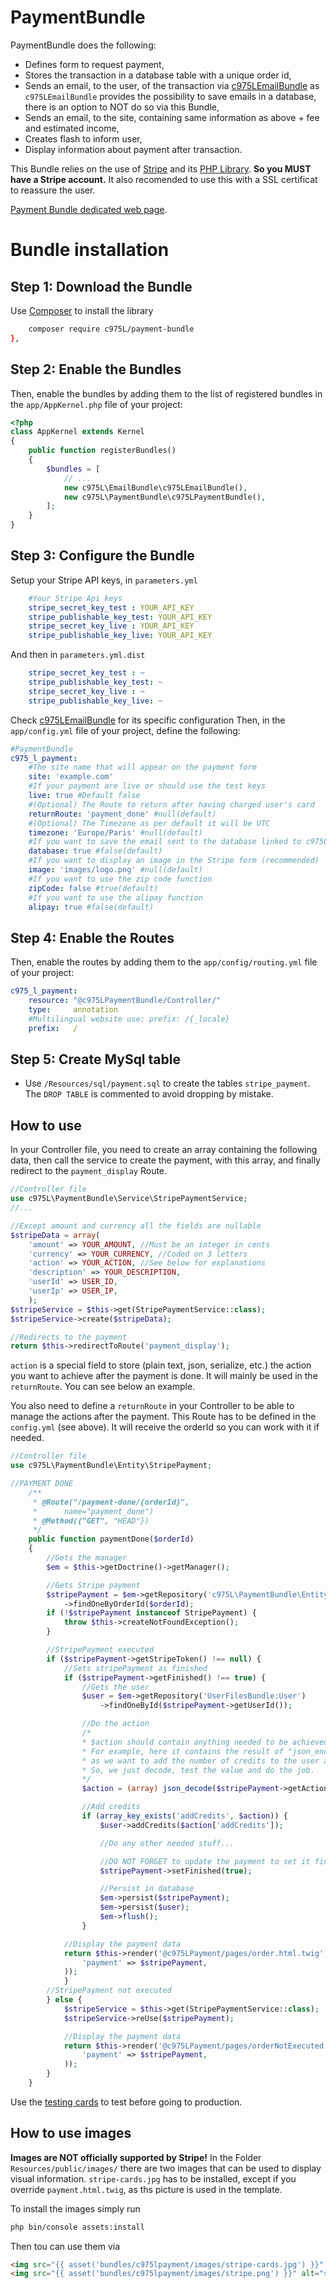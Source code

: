 PaymentBundle
=============

PaymentBundle does the following:

- Defines form to request payment,
- Stores the transaction in a database table with a unique order id,
- Sends an email, to the user, of the transaction via [c975LEmailBundle](https://github.com/975L/EmailBundle) as `c975LEmailBundle` provides the possibility to save emails in a database, there is an option to NOT do so via this Bundle,
- Sends an email, to the site, containing same information as above + fee and estimated income,
- Creates flash to inform user,
- Display information about payment after transaction.

This Bundle relies on the use of [Stripe](https://stripe.com/) and its [PHP Library](https://github.com/stripe/stripe-php).
**So you MUST have a Stripe account.**
It also recomended to use this with a SSL certificat to reassure the user.

[Payment Bundle dedicated web page](https://975l.com/en/pages/payment-bundle).

Bundle installation
===================

Step 1: Download the Bundle
---------------------------
Use [Composer](https://getcomposer.org) to install the library
```bash
    composer require c975L/payment-bundle
},
```

Step 2: Enable the Bundles
--------------------------
Then, enable the bundles by adding them to the list of registered bundles in the `app/AppKernel.php` file of your project:

```php
<?php
class AppKernel extends Kernel
{
    public function registerBundles()
    {
        $bundles = [
            // ...
            new c975L\EmailBundle\c975LEmailBundle(),
            new c975L\PaymentBundle\c975LPaymentBundle(),
        ];
    }
}
```

Step 3: Configure the Bundle
----------------------------
Setup your Stripe API keys, in `parameters.yml`
```yml
    #Your Stripe Api keys
    stripe_secret_key_test : YOUR_API_KEY
    stripe_publishable_key_test: YOUR_API_KEY
    stripe_secret_key_live : YOUR_API_KEY
    stripe_publishable_key_live: YOUR_API_KEY
```

And then in `parameters.yml.dist`
```yml
    stripe_secret_key_test : ~
    stripe_publishable_key_test: ~
    stripe_secret_key_live : ~
    stripe_publishable_key_live: ~
```

Check [c975LEmailBundle](https://github.com/975L/EmailBundle)  for its specific configuration
Then, in the `app/config.yml` file of your project, define the following:

```yml
#PaymentBundle
c975_l_payment:
    #The site name that will appear on the payment form
    site: 'example.com'
    #If your payment are live or should use the test keys
    live: true #Default false
    #(Optional) The Route to return after having charged user's card
    returnRoute: 'payment_done' #null(default)
    #(Optional) The Timezone as per default it will be UTC
    timezone: 'Europe/Paris' #null(default)
    #If you want to save the email sent to the database linked to c975L/EmailBundle, see https://github.com/975L/EmailBundle
    database: true #false(default)
    #If you want to display an image in the Stripe form (recommended)
    image: 'images/logo.png' #null(default)
    #If you want to use the zip code function
    zipCode: false #true(default)
    #If you want to use the alipay function
    alipay: true #false(default)
```

Step 4: Enable the Routes
-------------------------
Then, enable the routes by adding them to the `app/config/routing.yml` file of your project:

```yml
c975_l_payment:
    resource: "@c975LPaymentBundle/Controller/"
    type:     annotation
    #Multilingual website use: prefix: /{_locale}
    prefix:   /
```

Step 5: Create MySql table
--------------------------
- Use `/Resources/sql/payment.sql` to create the tables `stripe_payment`. The `DROP TABLE` is commented to avoid dropping by mistake.

How to use
----------
In your Controller file, you need to create an array containing the following data, then call the service to create the payment, with this array, and finally redirect to the `payment_display` Route.

```php
//Controller file
use c975L\PaymentBundle\Service\StripePaymentService;
//...

//Except amount and currency all the fields are nullable
$stripeData = array(
    'amount' => YOUR_AMOUNT, //Must be an integer in cents
    'currency' => YOUR_CURRENCY, //Coded on 3 letters
    'action' => YOUR_ACTION, //See below for explanations
    'description' => YOUR_DESCRIPTION,
    'userId' => USER_ID,
    'userIp' => USER_IP,
    );
$stripeService = $this->get(StripePaymentService::class);
$stripeService->create($stripeData);

//Redirects to the payment
return $this->redirectToRoute('payment_display');

```
`action` is a special field to store (plain text, json, serialize, etc.) the action you want to achieve after the payment is done. It will mainly be used in the `returnRoute`. You can see below an example.

You also need to define a `returnRoute` in your Controller to be able to manage the actions after the payment. This Route has to be defined in the `config.yml` (see above). It will receive the orderId so you can work with it if needed.
```php
//Controller file
use c975L\PaymentBundle\Entity\StripePayment;

//PAYMENT DONE
    /**
     * @Route("/payment-done/{orderId}",
     *      name="payment_done")
     * @Method({"GET", "HEAD"})
     */
    public function paymentDone($orderId)
    {
        //Gets the manager
        $em = $this->getDoctrine()->getManager();

        //Gets Stripe payment
        $stripePayment = $em->getRepository('c975L\PaymentBundle\Entity\StripePayment')
            ->findOneByOrderId($orderId);
        if (!$stripePayment instanceof StripePayment) {
            throw $this->createNotFoundException();
        }

        //StripePayment executed
        if ($stripePayment->getStripeToken() !== null) {
            //Sets stripePayment as finished
            if ($stripePayment->getFinished() !== true) {
                //Gets the user
                $user = $em->getRepository('UserFilesBundle:User')
                    ->findOneById($stripePayment->getUserId());

                //Do the action
                /*
                * $action should contain anything needed to be achieved after payment is ok.
                * For example, here it contains the result of "json_encode(array('addCredits' => $credits));",
                * as we want to add the number of credits to the user after payment.
                * So, we just decode, test the value and do the job.
                */
                $action = (array) json_decode($stripePayment->getAction());

                //Add credits
                if (array_key_exists('addCredits', $action)) {
                    $user->addCredits($action['addCredits']);

                    //Do any other needed stuff...

                    //DO NOT FORGET to update the payment to set it finished
                    $stripePayment->setFinished(true);

                    //Persist in database
                    $em->persist($stripePayment);
                    $em->persist($user);
                    $em->flush();
                }

            //Display the payment data
            return $this->render('@c975LPayment/pages/order.html.twig', array(
                'payment' => $stripePayment,
            ));
            }
        //StripePayment not executed
        } else {
            $stripeService = $this->get(StripePaymentService::class);
            $stripeService->reUse($stripePayment);

            //Display the payment data
            return $this->render('@c975LPayment/pages/orderNotExecuted.html.twig', array(
                'payment' => $stripePayment,
            ));
        }
    }
```
Use the [testing cards](https://stripe.com/docs/testing) to test before going to production.

How to use images
-----------------
**Images are NOT officially supported by Stripe!**
In the Folder `Resources/public/images/` there are two images that can be used to display visual information. `stripe-cards.jpg` has to be installed, except if you override `payment.html.twig`, as ths picture is used in the template.

To install the images simply run
```bash
php bin/console assets:install
```
Then tou can use them via
```html
<img src="{{ asset('bundles/c975lpayment/images/stripe-cards.jpg') }}" alt="stripe cards" />
<img src="{{ asset('bundles/c975lpayment/images/stripe.png') }}" alt="stripe" />
```